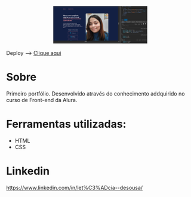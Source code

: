 <div align=middle>
<img width=50%  src="https://github.com/ellie-sdev/alura/blob/main/assets/print-pagina.png" alt="print da tela inicial do projeto"></div>

 Deploy --> [Clique aqui](https://alura-liard-theta.vercel.app/)

# Sobre

Primeiro portfólio.
Desenvolvido através do conhecimento addquirido no curso de Front-end da Alura.

# Ferramentas utilizadas:

* HTML
* CSS

# Linkedin

https://www.linkedin.com/in/let%C3%ADcia--desousa/
